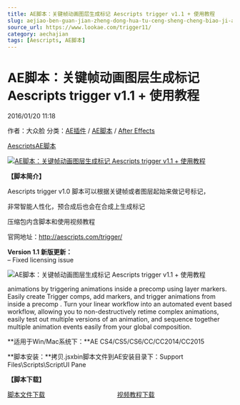 ```yaml
---
title: AE脚本：关键帧动画图层生成标记 Aescripts trigger v1.1 + 使用教程
slug: aejiao-ben-guan-jian-zheng-dong-hua-tu-ceng-sheng-cheng-biao-ji-aescripts-trigger-v1-1-shi-yong-jiao-cheng
source_url: https://www.lookae.com/trigger11/
category: aechajian
tags: [Aescripts, AE脚本]
---
```

# AE脚本：关键帧动画图层生成标记 Aescripts trigger v1.1 + 使用教程

2016/01/20 11:18

作者：大众脸
分类：[AE插件](https://www.lookae.com/after-effects/aechajian/) / [AE脚本](https://www.lookae.com/after-effects/aescripts/) / [After Effects](https://www.lookae.com/after-effects/)

[Aescripts](https://www.lookae.com/tag/aescripts/)[AE脚本](https://www.lookae.com/tag/ae%e8%84%9a%e6%9c%ac/)

[![AE脚本：关键帧动画图层生成标记 Aescripts trigger v1.1 + 使用教程](https://www.lookae.com/wp-content/uploads/2015/11/trigger-splash.jpg "AE脚本：关键帧动画图层生成标记 Aescripts trigger v1.1 + 使用教程-LookAE.com")](https://www.lookae.com/wp-content/uploads/2015/11/trigger-splash.jpg)

**【脚本简介】**

Aescripts trigger v1.0 脚本可以根据关键帧或者图层起始来做记号标记，

非常智能人性化，预合成后也会在合成上生成标记

压缩包内含脚本和使用视频教程

官网地址：http://aescripts.com/trigger/

**Version 1.1 新版更新：**  
– Fixed licensing issue

![AE脚本：关键帧动画图层生成标记 Aescripts trigger v1.1 + 使用教程](http://d1ro2iqpjs8lwo.cloudfront.net/media/catalog/product/t/r/trigger_demo.gif "AE脚本：关键帧动画图层生成标记 Aescripts trigger v1.1 + 使用教程-LookAE.com")

animations by triggering animations inside a precomp using layer markers. Easily create Trigger comps, add markers, and trigger animations from inside a precomp . Turn your linear workflow into an automated event based workflow, allowing you to non-destructively retime complex animations, easily test out multiple versions of an animation, and sequence together multiple animation events easily from your global composition.

**适用于Win/Mac系统下：**AE CS4/CS5/CS6/CC/CC2014/CC2015

**脚本安装：**拷贝.jsxbin脚本文件到AE安装目录下：Support Files\Scripts\ScriptUI Pane

**【脚本下载】**

[脚本文件下载](http://lookae.ctfile.com/file/141246745)                                         [视频教程下载](https://lookae.400gb.com/file/131143025)
